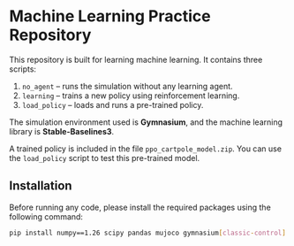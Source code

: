 # Machine Learning Practice Repository

This repository is built for learning machine learning. It contains three scripts:

1. `no_agent` – runs the simulation without any learning agent.  
2. `learning` – trains a new policy using reinforcement learning.  
3. `load_policy` – loads and runs a pre-trained policy.

The simulation environment used is **Gymnasium**, and the machine learning library is **Stable-Baselines3**.

A trained policy is included in the file `ppo_cartpole_model.zip`. You can use the `load_policy` script to test this pre-trained model.

## Installation

Before running any code, please install the required packages using the following command:

```bash
pip install numpy==1.26 scipy pandas mujoco gymnasium[classic-control] tensorflow stable-baselines3
